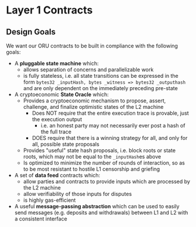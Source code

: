 # Layer 1 Contracts

## Design Goals
We want our ORU contracts to be built in compliance with the following goals:
- A **pluggable state machine** which:
    - allows separation of concerns and parallelizable work
    - is fully stateless, i.e. all state transitions can be expressed in the form `bytes32 _inputHash, bytes _witness => bytes32 _outputhash` and are only dependent on the immediately preceding pre-state
- A cryptoeconomic **State Oracle** which:
    - Provides a cryptoeconomic mechanism to propose, assert, challenge, and finalize optimistic states of the L2 machine
        - Does NOT require that the entire execution trace is provable, just the execution output
            - i.e. an honest party may not necessarily ever post a hash of the full trace
        - DOES require that there is a winning strategy for all, and only for all, possible state proposals
    - Provides "useful" state hash proposals, i.e. block roots or state roots, which may not be equal to the `_inputHash`es above
    - Is optimized to minimize the number of rounds of interaction, so as to be most resistant to hostile L1 censorship and griefing
- A set of **data feed** contracts which:
    - allow parties and contracts to provide inputs which are processed by the L2 machine
    - allow verifiability of those inputs for disputes
    - is highly gas-efficient
- A useful **message-passing abstraction** which can be used to easily send messages (e.g. deposits and withdrawals) between L1 and L2 with a consistent interface
